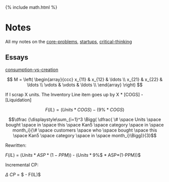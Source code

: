 {% include math.html %}

# Notes



All my notes on the [core-problems](core-problems.md), [startups](startups.md), [critical-thinking](critical-thinking.md)

## Essays

[consumption-vs-creation](consumption-vs-creation.md)


$$
M = \left( \begin{array}{ccc}
x_{11} & x_{12} & \ldots \\
x_{21} & x_{22} & \ldots \\
\vdots & \vdots & \ldots \\
\end{array} \right)
$$



If I scrap X units. The Inventory Line item goes up by X * [COGS] - [Liquidation]  

$$F(IL) = (Units * COGS) - (9 \% * COGS)$$

  $$\dfrac {\displaystyle\sum_{i=1}^3 \Bigg( \dfrac{ \# \space Units \space bought \space in \space this \space Kan5 \space category \space in \space month_i}{\# \space customers \space who \space bought \space this \space Kan5 \space category \space in \space month_i}\Bigg)}{3}$$

Rewritten:

  

$F(IL)$ $=$ $(Units * ASP*(1-PPM))$ - $(Units * 9$%$ * ASP*(1-PPM))$

  

Incremental CP:

$\Delta$ $CP$ $=$ $ - F(IL)$

